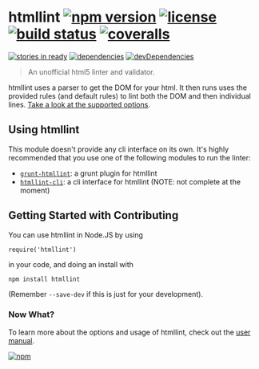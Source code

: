 # htmllint [![npm version](http://img.shields.io/npm/v/htmllint.svg?style=flat-square)](https://npmjs.org/package/htmllint) [![license](http://img.shields.io/npm/l/htmllint.svg?style=flat-square)](https://npmjs.org/package/htmllint) [![build status](http://img.shields.io/travis/htmllint/htmllint/master.svg?style=flat-square)](https://travis-ci.org/htmllint/htmllint) [![coveralls](http://img.shields.io/coveralls/htmllint/htmllint.svg?style=flat-square)](https://coveralls.io/r/htmllint/htmllint)

[![stories in ready](https://badge.waffle.io/htmllint/htmllint.svg?label=ready&title=Ready)](http://waffle.io/htmllint/htmllint)
[![dependencies](http://img.shields.io/david/htmllint/htmllint.svg?style=flat-square)](https://david-dm.org/htmllint/htmllint)
[![devDependencies](http://img.shields.io/david/dev/htmllint/htmllint.svg?style=flat-square)](https://david-dm.org/htmllint/htmllint)

> An unofficial html5 linter and validator.

htmllint uses a parser to get the DOM for your html. It then runs uses the provided rules (and default rules) to lint both the DOM and then individual lines. [Take a look at the supported options](https://github.com/htmllint/htmllint/wiki/Options).

Using htmllint
--------------

This module doesn't provide any cli interface on its own. It's highly recommended that
you use one of the following modules to run the linter:
* [`grunt-htmllint`](https://github.com/htmllint/grunt-htmllint): a grunt plugin for htmllint
* [`htmllint-cli`](https://github.com/htmllint/htmllint-cli): a cli interface for htmllint (NOTE: not complete at the moment)

Getting Started with Contributing
---------------

You can use htmllint in Node.JS by using   
```
require('htmllint')  
```
in your code, and doing an install with  
```
npm install htmllint
```
(Remember `--save-dev` if this is just for your development).  

### Now What?

To learn more about the options and usage of htmllint, check out the
[user manual](https://github.com/htmllint/htmllint/wiki/htmllint-manual).
  


[![npm](https://nodei.co/npm/htmllint.png?downloads=true&downloadRank=true&stars=true)](https://npmjs.org/package/htmllint)
